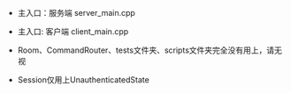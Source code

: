 * 主入口：服务端 server_main.cpp
* 主入口: 客户端 client_main.cpp

* Room、CommandRouter、tests文件夹、scripts文件夹完全没有用上，请无视
* Session仅用上UnauthenticatedState
